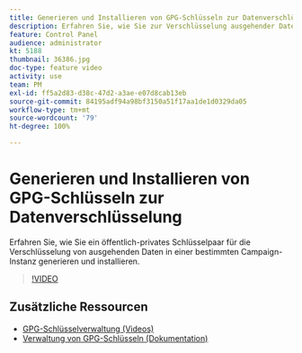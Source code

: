 ```yaml
---
title: Generieren und Installieren von GPG-Schlüsseln zur Datenverschlüsselung
description: Erfahren Sie, wie Sie zur Verschlüsselung ausgehender Daten ein Schlüsselpaar aus öffentlichem/privatem Schlüssel generieren und in einer bestimmten Campaign-Instanz installieren können.
feature: Control Panel
audience: administrator
kt: 5188
thumbnail: 36386.jpg
doc-type: feature video
activity: use
team: PM
exl-id: ff5a2d83-d38c-47d2-a3ae-e07d8cab13eb
source-git-commit: 84195adf94a98bf3150a51f17aa1de1d0329da05
workflow-type: tm+mt
source-wordcount: '79'
ht-degree: 100%

---
```


# Generieren und Installieren von GPG-Schlüsseln zur Datenverschlüsselung

Erfahren Sie, wie Sie ein öffentlich-privates Schlüsselpaar für die Verschlüsselung von ausgehenden Daten in einer bestimmten Campaign-Instanz generieren und installieren.

>[!VIDEO](https://video.tv.adobe.com/v/36386?quality=12)

## Zusätzliche Ressourcen

* [GPG-Schlüsselverwaltung (Videos)](./gpg-key-management-overview.md)
* [Verwaltung von GPG-Schlüsseln (Dokumentation)](https://experienceleague.adobe.com/docs/control-panel/using/instances-settings/gpg-keys-management.html?lang=de)
